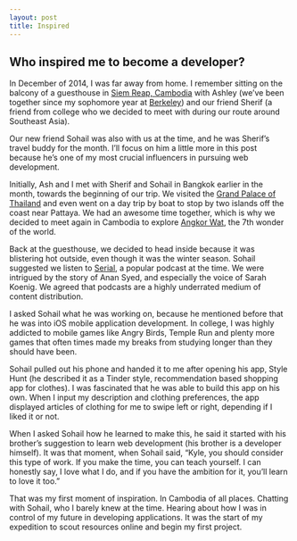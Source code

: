 ```yaml
---
layout: post
title: Inspired
---
```


<h2>Who inspired me to become a developer?</h2>

In December of 2014, I was far away from home. I remember sitting on the balcony of a guesthouse in [Siem Reap, Cambodia](https://www.google.com/maps/place/Krong+Siem+Reap,+Cambodia/@12.815247,101.9118855,7z/data=!4m2!3m1!1s0x3110169a8c91a879:0xa940aaf93ee5bbfa) with Ashley (we’ve been together since my sophomore year at [Berkeley](http://www.berkeley.edu)) and our friend Sherif (a friend from college who we decided to meet with during our route around Southeast Asia).

Our new friend Sohail was also with us at the time, and he was Sherif’s travel buddy for the month. I’ll focus on him a little more in this post because he’s one of my most crucial influencers in pursuing web development.

Initially, Ash and I met with Sherif and Sohail in Bangkok earlier in the month, towards the beginning of our trip. We visited the [Grand Palace of Thailand](http://www.bangkok.com/attraction-palace/grand-palace.htm#promo) and even went on a day trip by boat to stop by two islands off the coast near Pattaya. We had an awesome time together, which is why we decided to meet again in Cambodia to explore [Angkor Wat](http://www.tourismcambodia.com/attractions/angkor/angkor-wat.htm), the 7th wonder of the world.

Back at the guesthouse, we decided to head inside because it was blistering hot outside, even though it was the winter season. Sohail suggested we listen to [Serial](https://serialpodcast.org/season-one), a popular podcast at the time. We were intrigued by the story of Anan Syed, and especially the voice of Sarah Koenig. We agreed that podcasts are a highly underrated medium of content distribution.

I asked Sohail what he was working on, because he mentioned before that he was into iOS mobile application development. In college, I was highly addicted to mobile games like Angry Birds, Temple Run and plenty more games that often times made my breaks from studying longer than they should have been.

Sohail pulled out his phone and handed it to me after opening his app, Style Hunt (he described it as a Tinder style, recommendation based shopping app for clothes). I was fascinated that he was able to build this app on his own. When I input my description and clothing preferences, the app displayed articles of clothing for me to swipe left or right, depending if I liked it or not.

When I asked Sohail how he learned to make this, he said it started with his brother’s suggestion to learn web development (his brother is a developer himself). It was that moment, when Sohail said, “Kyle, you should consider this type of work. If you make the time, you can teach yourself. I can honestly say, I love what I do, and if you have the ambition for it, you’ll learn to love it too.”

That was my first moment of inspiration. In Cambodia of all places. Chatting with Sohail, who I barely knew at the time. Hearing about how I was in control of my future in developing applications. It was the start of my expedition to scout resources online and begin my first project.